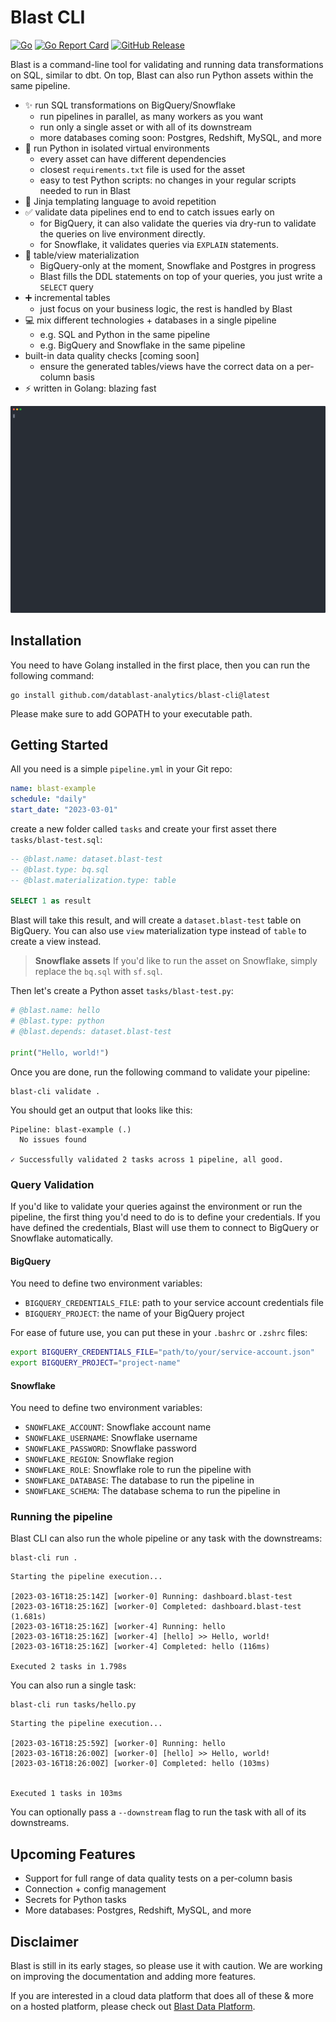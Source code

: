 # Blast CLI
[![Go](https://img.shields.io/badge/--00ADD8?logo=go&logoColor=ffffff)](https://golang.org/)
[![Go Report Card](https://goreportcard.com/badge/github.com/datablast-analytics/blast-cli)](https://goreportcard.com/report/github.com/datablast-analytics/blast-cli)
[![GitHub Release](https://img.shields.io/github/v/release/datablast-analytics/blast-cli)](https://img.shields.io/github/v/release/datablast-analytics/blast-cli)

Blast is a command-line tool for validating and running data transformations on SQL, similar to dbt. On top, Blast can also run Python assets within the same pipeline.

- ✨ run SQL transformations on BigQuery/Snowflake
  - run pipelines in parallel, as many workers as you want
  - run only a single asset or with all of its downstream
  - more databases coming soon: Postgres, Redshift, MySQL, and more
- 🐍 run Python in isolated virtual environments
  - every asset can have different dependencies
  - closest `requirements.txt` file is used for the asset
  - easy to test Python scripts: no changes in your regular scripts needed to run in Blast
- 🚀 Jinja templating language to avoid repetition
- ✅ validate data pipelines end to end to catch issues early on
  - for BigQuery, it can also validate the queries via dry-run to validate the queries on live environment directly.
  - for Snowflake, it validates queries via `EXPLAIN` statements.
- 📐 table/view materialization
  - BigQuery-only at the moment, Snowflake and Postgres in progress
  - Blast fills the DDL statements on top of your queries, you just write a `SELECT` query
- ➕ incremental tables
  - just focus on your business logic, the rest is handled by Blast
- 💻 mix different technologies + databases in a single pipeline
  - e.g. SQL and Python in the same pipeline
  - e.g. BigQuery and Snowflake in the same pipeline
- built-in data quality checks [coming soon]
  - ensure the generated tables/views have the correct data on a per-column basis
- ⚡ written in Golang: blazing fast

![Blast CLI](./resources/blast.svg)

## Installation
You need to have Golang installed in the first place, then you can run the following command:
```shell
go install github.com/datablast-analytics/blast-cli@latest
```

Please make sure to add GOPATH to your executable path.


## Getting Started
All you need is a simple `pipeline.yml` in your Git repo:
```yaml
name: blast-example
schedule: "daily"
start_date: "2023-03-01"
```

create a new folder called `tasks` and create your first asset there `tasks/blast-test.sql`:
```sql
-- @blast.name: dataset.blast-test
-- @blast.type: bq.sql
-- @blast.materialization.type: table

SELECT 1 as result
```

Blast will take this result, and will create a `dataset.blast-test` table on BigQuery. You can also use `view` materialization type instead of `table` to create a view instead.

> **Snowflake assets**
> If you'd like to run the asset on Snowflake, simply replace the `bq.sql` with `sf.sql`.

Then let's create a Python asset `tasks/blast-test.py`:
```python
# @blast.name: hello
# @blast.type: python
# @blast.depends: dataset.blast-test

print("Hello, world!")
```


Once you are done, run the following command to validate your pipeline:
```shell
blast-cli validate .
```

You should get an output that looks like this:
```shell
Pipeline: blast-example (.)
  No issues found

✓ Successfully validated 2 tasks across 1 pipeline, all good.
```

### Query Validation
If you'd like to validate your queries against the environment or run the pipeline, the first thing you'd need to do is to define your credentials. If you have defined the credentials, Blast will use them to connect to BigQuery or Snowflake automatically.

#### BigQuery
You need to define two environment variables:
- `BIGQUERY_CREDENTIALS_FILE`: path to your service account credentials file
- `BIGQUERY_PROJECT`: the name of your BigQuery project

For ease of future use, you can put these in your `.bashrc` or `.zshrc` files:
```sh
export BIGQUERY_CREDENTIALS_FILE="path/to/your/service-account.json"
export BIGQUERY_PROJECT="project-name"
```

#### Snowflake
You need to define two environment variables:
- `SNOWFLAKE_ACCOUNT`: Snowflake account name
- `SNOWFLAKE_USERNAME`: Snowflake username
- `SNOWFLAKE_PASSWORD`: Snowflake password
- `SNOWFLAKE_REGION`: Snowflake region
- `SNOWFLAKE_ROLE`: Snowflake role to run the pipeline with
- `SNOWFLAKE_DATABASE`: The database to run the pipeline in
- `SNOWFLAKE_SCHEMA`: The database schema to run the pipeline in


### Running the pipeline
Blast CLI can also run the whole pipeline or any task with the downstreams:

```shell
blast-cli run .
```

```shell
Starting the pipeline execution...

[2023-03-16T18:25:14Z] [worker-0] Running: dashboard.blast-test
[2023-03-16T18:25:16Z] [worker-0] Completed: dashboard.blast-test (1.681s)
[2023-03-16T18:25:16Z] [worker-4] Running: hello
[2023-03-16T18:25:16Z] [worker-4] [hello] >> Hello, world!
[2023-03-16T18:25:16Z] [worker-4] Completed: hello (116ms)

Executed 2 tasks in 1.798s
```

You can also run a single task:
```shell
blast-cli run tasks/hello.py                            
```
```shell
Starting the pipeline execution...

[2023-03-16T18:25:59Z] [worker-0] Running: hello
[2023-03-16T18:26:00Z] [worker-0] [hello] >> Hello, world!
[2023-03-16T18:26:00Z] [worker-0] Completed: hello (103ms)


Executed 1 tasks in 103ms
```

You can optionally pass a `--downstream` flag to run the task with all of its downstreams.

## Upcoming Features
- Support for full range of data quality tests on a per-column basis
- Connection + config management
- Secrets for Python tasks
- More databases: Postgres, Redshift, MySQL, and more

## Disclaimer
Blast is still in its early stages, so please use it with caution. We are working on improving the documentation and adding more features.

If you are interested in a cloud data platform that does all of these & more on a hosted platform, please check out [Blast Data Platform](https://getblast.io).

